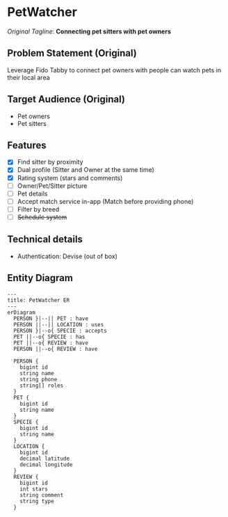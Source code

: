 # PetWatcher

*Original Tagline*: **Connecting pet sitters with pet owners**

## Problem Statement (Original)
Leverage Fido Tabby to connect pet owners with people can watch pets in their local area

## Target Audience (Original)
- Pet owners
- Pet sitters

## Features

- [X] Find sitter by proximity
- [X] Dual profile (Sitter and Owner at the same time)
- [X] Rating system (stars and comments)
- [ ] Owner/Pet/Sitter picture
- [ ] Pet details
- [ ] Accept match service in-app (Match before providing phone)
- [ ] Filter by breed
- [ ] ~~Schedule system~~

## Technical details

- Authentication: Devise (out of box)

## Entity Diagram

```mermaid
---
title: PetWatcher ER
---
erDiagram
  PERSON }|--|| PET : have
  PERSON ||--|| LOCATION : uses
  PERSON }|--o{ SPECIE : accepts
  PET ||--o{ SPECIE : has
  PET ||--o{ REVIEW : have
  PERSON ||--o{ REVIEW : have

  PERSON {
    bigint id
    string name
    string phone
    string[] roles
  }
  PET {
    bigint id
    string name
  }
  SPECIE {
    bigint id
    string name
  }
  LOCATION {
    bigint id
    decimal latitude
    decimal longitude
  }
  REVIEW {
    bigint id
    int stars
    string comment
    string type
  }
```